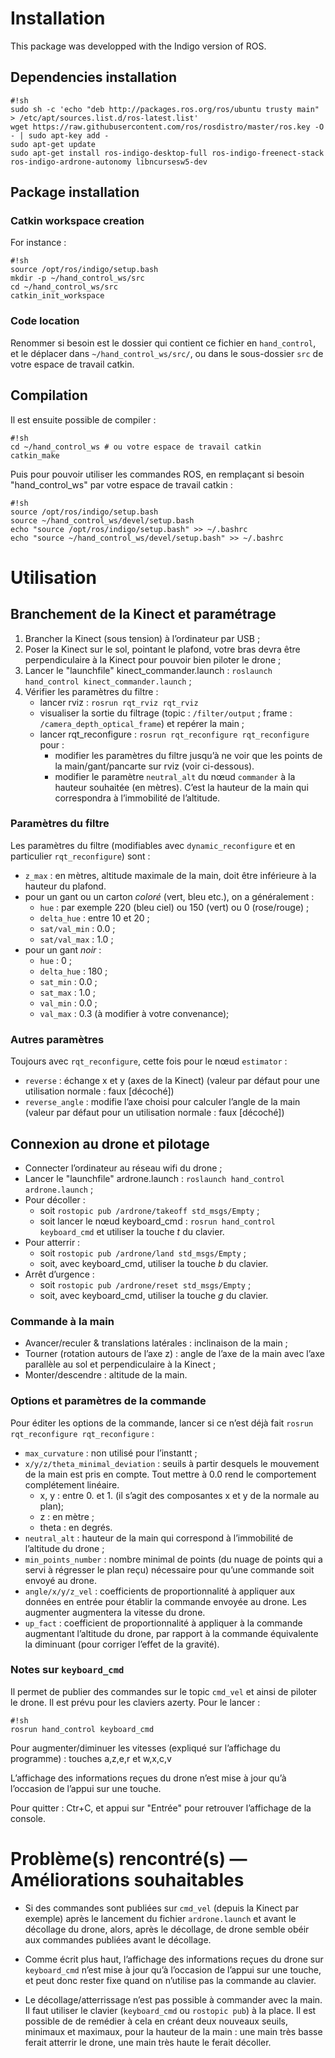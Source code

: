# Installation #

This package was developped with the Indigo version of ROS.

## Dependencies installation ##
```
#!sh
sudo sh -c 'echo "deb http://packages.ros.org/ros/ubuntu trusty main" > /etc/apt/sources.list.d/ros-latest.list'
wget https://raw.githubusercontent.com/ros/rosdistro/master/ros.key -O - | sudo apt-key add -
sudo apt-get update
sudo apt-get install ros-indigo-desktop-full ros-indigo-freenect-stack ros-indigo-ardrone-autonomy libncursesw5-dev
```
## Package installation ##

### Catkin workspace creation ###

For instance :

```
#!sh
source /opt/ros/indigo/setup.bash
mkdir -p ~/hand_control_ws/src
cd ~/hand_control_ws/src
catkin_init_workspace
```

### Code location ###

Renommer si besoin est le dossier qui contient ce fichier en `hand_control`, et le déplacer dans `~/hand_control_ws/src/`, ou dans le sous-dossier `src` de votre espace de travail catkin.

## Compilation ##

Il est ensuite possible de compiler :

```
#!sh
cd ~/hand_control_ws # ou votre espace de travail catkin
catkin_make
```

Puis pour pouvoir utiliser les commandes ROS, en remplaçant si besoin "hand_control_ws" par votre espace de travail catkin :

```
#!sh
source /opt/ros/indigo/setup.bash
source ~/hand_control_ws/devel/setup.bash
echo "source /opt/ros/indigo/setup.bash" >> ~/.bashrc
echo "source ~/hand_control_ws/devel/setup.bash" >> ~/.bashrc
```

# Utilisation #

## Branchement de la Kinect et paramétrage ##

1. Brancher la Kinect (sous tension) à l’ordinateur par USB ;
2. Poser la Kinect sur le sol, pointant le plafond, votre bras devra être perpendiculaire à la Kinect pour pouvoir bien piloter le drone ;
2. Lancer le "launchfile" kinect_commander.launch : `roslaunch hand_control kinect_commander.launch` ;
3. Vérifier les paramètres du filtre :
    - lancer rviz :  `rosrun rqt_rviz rqt_rviz`
    - visualiser la sortie du filtrage (topic : `/filter/output` ; frame : `/camera_depth_optical_frame`) et repérer la main ;
    - lancer rqt_reconfigure : `rosrun rqt_reconfigure rqt_reconfigure` pour :
      - modifier les paramètres du filtre jusqu’à ne voir que les points de la main/gant/pancarte sur rviz (voir ci-dessous).
      - modifier le paramètre `neutral_alt` du nœud `commander` à la hauteur souhaitée (en mètres). C’est la hauteur de la main qui correspondra à l’immobilité de l’altitude.
    
### Paramètres du filtre ###

Les paramètres du filtre (modifiables avec `dynamic_reconfigure` et en particulier `rqt_reconfigure`) sont :

* `z_max` : en mètres, altitude maximale de la main, doit être inférieure à la hauteur du plafond.
* pour un gant ou un carton *coloré* (vert, bleu etc.), on a généralement :
    - `hue` : par exemple 220 (bleu ciel) ou 150 (vert) ou 0 (rose/rouge) ;
    - `delta_hue` : entre 10 et 20 ;
    - `sat/val_min` : 0.0 ;
    - `sat/val_max` : 1.0 ;
* pour un gant *noir* :
    - `hue` : 0 ;
    - `delta_hue` : 180 ;
    - `sat_min` : 0.0 ;
    - `sat_max` : 1.0 ;
    - `val_min` : 0.0 ;
    - `val_max` : 0.3 (à modifier à votre convenance);

### Autres paramètres ###

Toujours avec `rqt_reconfigure`, cette fois pour le nœud `estimator` :
- `reverse` : échange x et y (axes de la Kinect) (valeur par défaut pour une utilisation normale : faux [décoché])
- `reverse_angle` : modifie l’axe choisi pour calculer l’angle de la main (valeur par défaut pour un utilisation normale : faux [décoché])

## Connexion au drone et pilotage ##

* Connecter l’ordinateur au réseau wifi du drone ;
* Lancer le "launchfile" ardrone.launch : `roslaunch hand_control ardrone.launch` ;
* Pour décoller : 
    - soit `rostopic pub /ardrone/takeoff std_msgs/Empty` ;
    - soit lancer le nœud keyboard_cmd : `rosrun hand_control keyboard_cmd` et utiliser la touche *t* du clavier.
* Pour atterrir :
    - soit `rostopic pub /ardrone/land std_msgs/Empty` ;
    - soit, avec keyboard_cmd, utiliser la touche *b* du clavier.
* Arrêt d’urgence :
    - soit `rostopic pub /ardrone/reset std_msgs/Empty` ;
    - soit, avec keyboard_cmd, utiliser la touche *g* du clavier.

### Commande à la main ###

* Avancer/reculer & translations latérales : inclinaison de la main ;
* Tourner (rotation autours de l’axe z) : angle de l’axe de la main avec l’axe parallèle au sol et perpendiculaire à la Kinect ;
* Monter/descendre : altitude de la main.

### Options et paramètres de la commande ###

Pour éditer les options de la commande, lancer si ce n’est déjà fait `rosrun rqt_reconfigure rqt_reconfigure` :

- `max_curvature` : non utilisé pour l’instantt ;
- `x/y/z/theta_minimal_deviation` : seuils à partir desquels le mouvement de la main est pris en compte. Tout mettre à 0.0 rend le comportement complétement linéaire.
    * x, y : entre 0. et 1. (il s’agit des composantes x et y de la normale au plan);
    * z : en mètre ;
    * theta : en degrés.
- `neutral_alt` : hauteur de la main qui correspond à l’immobilité de l’altitude du drone ;
- `min_points_number` : nombre minimal de points (du nuage de points qui a servi à régresser le plan reçu) nécessaire pour qu’une commande soit envoyé au drone.
- `angle/x/y/z_vel` : coefficients de proportionnalité à appliquer aux données en entrée pour établir la commande envoyée au drone. Les augmenter augmentera la vitesse du drone.
- `up_fact` : coefficient de proportionnalité à appliquer à la commande augmentant l’altitude du drone, par rapport à la commande équivalente la diminuant (pour corriger l’effet de la gravité).

### Notes sur `keyboard_cmd` ###

Il permet de publier des commandes sur le topic `cmd_vel` et ainsi de piloter le drone. Il est prévu pour les claviers azerty. Pour le lancer :

```
#!sh
rosrun hand_control keyboard_cmd
```

Pour augmenter/diminuer les vitesses (expliqué sur l’affichage du programme) : touches a,z,e,r et w,x,c,v

L’affichage des informations reçues du drone n’est mise à jour qu’à l’occasion de l’appui sur une touche. 

Pour quitter : Ctr+C, et appui sur "Entrée" pour retrouver l’affichage de la console.

# Problème(s) rencontré(s) — Améliorations souhaitables #

- Si des commandes sont publiées sur `cmd_vel` (depuis la Kinect par exemple) après le lancement du fichier `ardrone.launch` et avant le décollage du drone, alors, après le décollage, de drone semble obéir aux commandes publiées avant le décollage.

- Comme écrit plus haut, l’affichage des informations reçues du drone sur `keyboard_cmd` n’est mise à jour qu’à l’occasion de l’appui sur une touche, et peut donc rester fixe quand on n’utilise pas la commande au clavier.

- Le décollage/atterrissage n’est pas possible à commander avec la main. Il faut utiliser le clavier (`keyboard_cmd` ou `rostopic pub`) à la place. Il est possible de de remédier à cela en créant deux nouveaux seuils, minimaux et maximaux, pour la hauteur de la main : une main très basse ferait atterrir le drone, une main très haute le ferait décoller.

